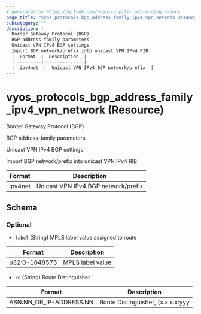 ```yaml
---
# generated by https://github.com/hashicorp/terraform-plugin-docs
page_title: "vyos_protocols_bgp_address_family_ipv4_vpn_network Resource - vyos"
subcategory: ""
description: |-
  Border Gateway Protocol (BGP)
  BGP address-family parameters
  Unicast VPN IPv4 BGP settings
  Import BGP network/prefix into unicast VPN IPv4 RIB
  |  Format  |  Description  |
  |----------|---------------|
  |  ipv4net  |  Unicast VPN IPv4 BGP network/prefix  |
---
```


# vyos_protocols_bgp_address_family_ipv4_vpn_network (Resource)

Border Gateway Protocol (BGP)

BGP address-family parameters

Unicast VPN IPv4 BGP settings

Import BGP network/prefix into unicast VPN IPv4 RIB

|  Format  |  Description  |
|----------|---------------|
|  ipv4net  |  Unicast VPN IPv4 BGP network/prefix  |



<!-- schema generated by tfplugindocs -->
## Schema

### Optional

- `label` (String) MPLS label value assigned to route

|  Format  |  Description  |
|----------|---------------|
|  u32:0-1048575  |  MPLS label value  |
- `rd` (String) Route Distinguisher

|  Format  |  Description  |
|----------|---------------|
|  ASN:NN_OR_IP-ADDRESS:NN  |  Route Distinguisher, (x.x.x.x:yyy|xxxx:yyyy)  |
